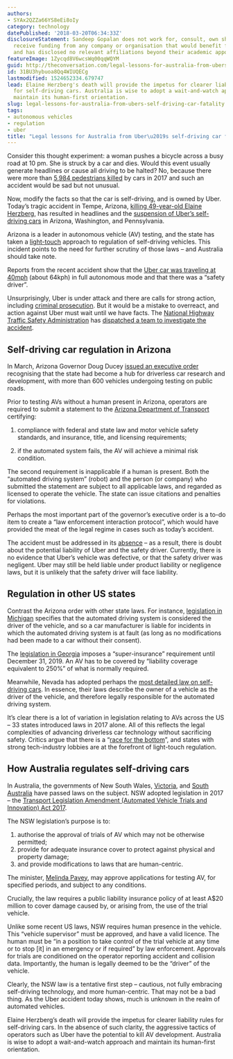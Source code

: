 ```yaml
---
authors:
- SYAx2QZZa66YS8eEi8oIy
category: technology
datePublished: '2018-03-20T06:34:33Z'
disclosureStatement: Sandeep Gopalan does not work for, consult, own shares in or
  receive funding from any company or organisation that would benefit from this article,
  and has disclosed no relevant affiliations beyond their academic appointment.
featureImage: 1Zycqd8V6wcsWq00qqWQYM
guid: http://theconversation.com/legal-lessons-for-australia-from-ubers-self-driving-car-fatality-93649
id: 31BU3hybuoa8Qq4WIUQECg
lastmodified: 1524652334.679747
lead: Elaine Herzberg's death will provide the impetus for clearer liability rules
  for self-driving cars. Australia is wise to adopt a wait-and-watch approach and
  maintain its human-first orientation.
slug: legal-lessons-for-australia-from-ubers-self-driving-car-fatality
tags:
- autonomous vehicles
- regulation
- uber
title: "Legal lessons for Australia from Uber\u2019s self-driving car fatality"
---
```

Consider this thought experiment: a woman pushes a bicycle across a busy road at 10 pm. She is struck by a car and dies. Would this event usually generate headlines or cause all driving to be halted? No, because there were more than [5,984 pedestrians killed](https://www.ghsa.org/sites/default/files/2018-03/pedestrians_18.pdf) by cars in 2017 and such an accident would be sad but not unusual.

Now, modify the facts so that the car is self-driving, and is owned by Uber. Today’s tragic accident in Tempe, Arizona, [killing 49-year-old Elaine Herzberg](http://abcnews.go.com/US/woman-killed-driving-uber-car-identified-company-suspends/story?id=53853861), has resulted in headlines and the [suspension of Uber’s self-driving cars](https://www.cnbc.com/2018/03/19/uber-self-driving-car-fatality-halts-testing-in-all-cities-report-says.html) in Arizona, Washington, and Pennsylvania. 

Arizona is a leader in autonomous vehicle (AV) testing, and the state has taken a [light-touch](https://www.nytimes.com/2018/03/19/technology/uber-driverless-fatality.html) approach to regulation of self-driving vehicles. This incident points to the need for further scrutiny of those laws – and Australia should take note. 


Reports from the recent accident show that the [Uber car was traveling at 40mph](https://www.theverge.com/2018/3/19/17140936/uber-self-driving-crash-death-homeless-arizona) (about 64kph) in full autonomous mode and that there was a “safety driver”.

Unsurprisingly, Uber is under attack and there are calls for strong action, including [criminal prosecution](http://www.foxnews.com/us/2018/03/19/self-driving-uber-crash-could-open-company-to-criminal-charges.html). But it would be a mistake to overreact, and action against Uber must wait until we have facts. The [National Highway Traffic Safety Administration](https://www.nhtsa.gov/) has [dispatched a team to investigate the accident](https://uk.reuters.com/article/us-autos-selfdriving-uber-agencies/u-s-safety-agencies-probing-fatal-self-driving-uber-car-crash-idUKKBN1GV2DG?il=0). 

## Self-driving car regulation in Arizona

In March, Arizona Governor Doug Ducey [issued an executive order](https://azgovernor.gov/sites/default/files/related-docs/eo2018-04_1.pdf) recognising that the state had become a hub for driverless car research and development, with more than 600 vehicles undergoing testing on public roads. 

Prior to testing AVs without a human present in Arizona, operators are required to submit a statement to the [Arizona Department of Transport](https://www.azdot.gov) certifying: 

  1. compliance with federal and state law and motor vehicle safety standards, and insurance, title, and licensing requirements; 

  2. if the automated system fails, the AV will achieve a minimal risk condition. 




The second requirement is inapplicable if a human is present. Both the “automated driving system” (robot) and the person (or company) who submitted the statement are subject to all applicable laws, and regarded as licensed to operate the vehicle. The state can issue citations and penalties for violations. 


Perhaps the most important part of the governor’s executive order is a to-do item to create a “law enforcement interaction protocol”, which would have provided the meat of the legal regime in cases such as today’s accident. 

The accident must be addressed in its [absence](http://www.phoenixnewtimes.com/content/printView/10191122) – as a result, there is doubt about the potential liability of Uber and the safety driver. Currently, there is no evidence that Uber’s vehicle was defective, or that the safety driver was negligent. Uber may still be held liable under product liability or negligence laws, but it is unlikely that the safety driver will face liability.

## Regulation in other US states

Contrast the Arizona order with other state laws. For instance, [legislation in Michigan](http://www.legislature.mi.gov/documents/2015-2016/publicact/htm/2016-PA-0333.htm) specifies that the automated driving system is considered the driver of the vehicle, and so a car manufacturer is liable for incidents in which the automated driving system is at fault (as long as no modifications had been made to a car without their consent). 

The [legislation in Georgia](http://www.legis.ga.gov/Legislation/20172018/170801.pdf) imposes a “super-insurance” requirement until December 31, 2019. An AV has to be covered by “liability coverage equivalent to 250%” of what is normally required.

Meanwhile, Nevada has adopted perhaps the [most detailed law on self-driving cars](https://www.leg.state.nv.us/Session/79th2017/Bills/AB/AB69_EN.pdf). In essence, their laws describe the owner of a vehicle as the driver of the vehicle, and therefore legally responsible for the automated driving system. 

It’s clear there is a lot of variation in legislation relating to AVs across the US – 33 states introduced laws in 2017 alone. All of this reflects the legal complexities of advancing driverless car technology without sacrificing safety. Critics argue that there is a “[race for the bottom](http://fortune.com/2016/02/15/driverless-cars-google-lyft/)”, and states with strong tech-industry lobbies are at the forefront of light-touch regulation.

## How Australia regulates self-driving cars

In Australia, the governments of New South Wales, [Victoria](https://www.lawlibrary.vic.gov.au/legal-research/legislation/victorian-acts/road-safety-amendment-automated-vehicles-act-2018), and [South Australia](https://www.legislation.sa.gov.au/LZ/B/CURRENT/MOTOR%20VEHICLES%20\(TRIALS%20OF%20NEW%20AUTOMOTIVE%20TECHNOLOGIES\)%20AMENDMENT%20BILL%202016/UNOFFICIAL%20ROYAL%20ARMS/MOTOR%20TECHNOLOGIES%20AMENDMENT%20BILL%202015.UN.PDF) have passed laws on the subject. NSW adopted legislation in 2017 – the [Transport Legislation Amendment (Automated Vehicle Trials and Innovation) Act 2017](https://legislation.nsw.gov.au/#/view/act/2017/41).

The NSW legislation’s purpose is to:

  1. authorise the approval of trials of AV which may not be otherwise permitted; 
  2. provide for adequate insurance cover to protect against physical and property damage; 
  3. and provide modifications to laws that are human-centric. 



The minister, [Melinda Pavey](https://www.transport.nsw.gov.au/news-and-events/media-releases/nsw-government-calls-on-industry-to-help-automated-vehicles), may approve applications for testing AV, for specified periods, and subject to any conditions. 

Crucially, the law requires a public liability insurance policy of at least A$20 million to cover damage caused by, or arising from, the use of the trial vehicle. 

Unlike some recent US laws, NSW requires human presence in the vehicle. This “vehicle supervisor” must be approved, and have a valid licence. The human must be “in a position to take control of the trial vehicle at any time or to stop [it] in an emergency or if required” by law enforcement. Approvals for trials are conditioned on the operator reporting accident and collision data. Importantly, the human is legally deemed to be the “driver” of the vehicle.


Clearly, the NSW law is a tentative first step – cautious, not fully embracing self-driving technology, and more human-centric. That may not be a bad thing. As the Uber accident today shows, much is unknown in the realm of automated vehicles. 

Elaine Herzberg’s death will provide the impetus for clearer liability rules for self-driving cars. In the absence of such clarity, the aggressive tactics of operators such as Uber have the potential to kill AV development. Australia is wise to adopt a wait-and-watch approach and maintain its human-first orientation.